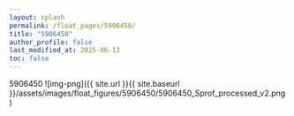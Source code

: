 ```yaml
---
layout: splash
permalink: /float_pages/5906450/
title: "5906450"
author_profile: false
last_modified_at: 2025-06-13
toc: false
---
```

 
5906450
![img-png]({{ site.url }}{{ site.baseurl }}/assets/images/float_figures/5906450/5906450_Sprof_processed_v2.png)